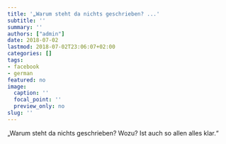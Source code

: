 ```yaml
---
title: '„Warum steht da nichts geschrieben? ...'
subtitle: ''
summary: ''
authors: ["admin"]
date: 2018-07-02
lastmod: 2018-07-02T23:06:07+02:00
categories: []
tags:
- facebook
- german
featured: no
image:
  caption: ''
  focal_point: ''
  preview_only: no
slug: ''
---
```

„Warum steht da nichts geschrieben? Wozu? Ist auch so allen alles klar.“


